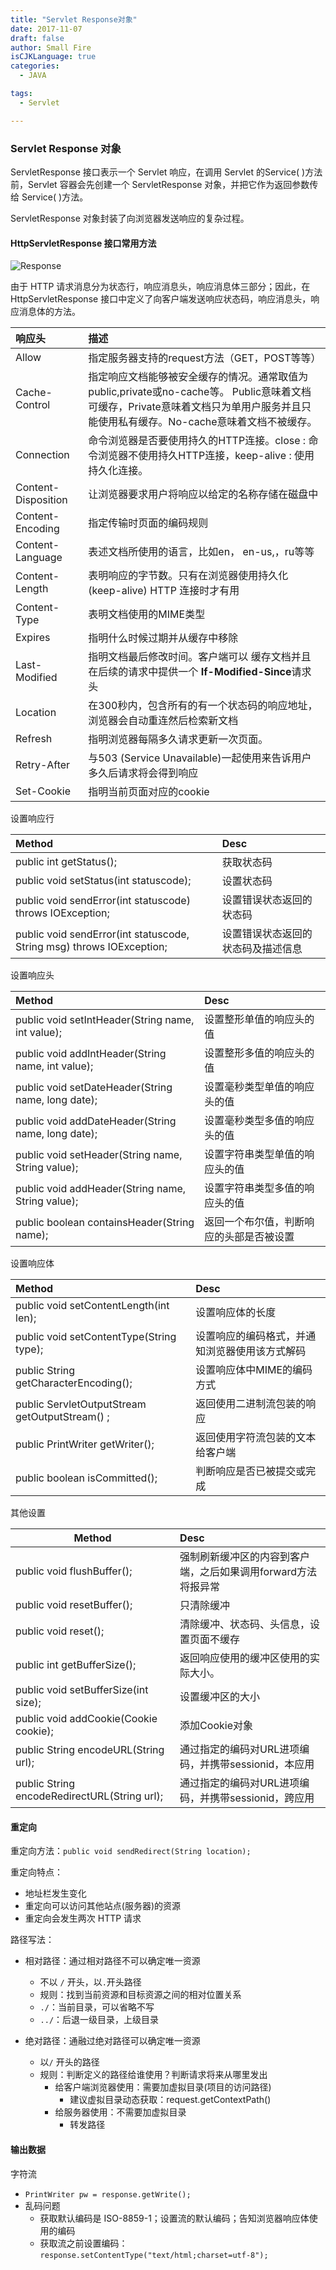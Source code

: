 ```yaml
---
title: "Servlet Response对象"
date: 2017-11-07
draft: false
author: Small Fire
isCJKLanguage: true
categories: 
  - JAVA

tags: 
  - Servlet

---
```


### Servlet Response 对象

ServletResponse 接口表示一个 Servlet 响应，在调用 Servlet 的Service( )方法前，Servlet 容器会先创建一个 ServletResponse 对象，并把它作为返回参数传给 Service( )方法。

ServletResponse 对象封装了向浏览器发送响应的复杂过程。

#### HttpServletResponse 接口常用方法

![Response](/images/Tomcat/HTTPResponse.png)

由于 HTTP 请求消息分为状态行，响应消息头，响应消息体三部分；因此，在 HttpServletResponse 接口中定义了向客户端发送响应状态码，响应消息头，响应消息体的方法。

| 响应头              | 描述                                                         |
| :------------------ | :----------------------------------------------------------- |
| Allow               | 指定服务器支持的request方法（GET，POST等等）                 |
| Cache-Control       | 指定响应文档能够被安全缓存的情况。通常取值为 public,private或no-cache等。 Public意味着文档可缓存，Private意味着文档只为单用户服务并且只能使用私有缓存。No-cache意味着文档不被缓存。 |
| Connection          | 命令浏览器是否要使用持久的HTTP连接。close : 命令浏览器不使用持久HTTP连接，keep-alive : 使用持久化连接。 |
| Content-Disposition | 让浏览器要求用户将响应以给定的名称存储在磁盘中               |
| Content-Encoding    | 指定传输时页面的编码规则                                     |
| Content-Language    | 表述文档所使用的语言，比如en， en-us,，ru等等                |
| Content-Length      | 表明响应的字节数。只有在浏览器使用持久化 (keep-alive) HTTP 连接时才有用 |
| Content-Type        | 表明文档使用的MIME类型                                       |
| Expires             | 指明什么时候过期并从缓存中移除                               |
| Last-Modified       | 指明文档最后修改时间。客户端可以 缓存文档并且在后续的请求中提供一个 **If-Modified-Since**请求头 |
| Location            | 在300秒内，包含所有的有一个状态码的响应地址，浏览器会自动重连然后检索新文档 |
| Refresh             | 指明浏览器每隔多久请求更新一次页面。                         |
| Retry-After         | 与503 (Service Unavailable)一起使用来告诉用户多久后请求将会得到响应 |
| Set-Cookie          | 指明当前页面对应的cookie                                     |

设置响应行

| Method                                                       | Desc                               |
| :----------------------------------------------------------- | :--------------------------------- |
| public int getStatus();                                      | 获取状态码                         |
| public void setStatus(int statuscode);                       | 设置状态码                         |
| public void sendError(int statuscode) throws IOException;    | 设置错误状态返回的状态码           |
| public void sendError(int statuscode, String msg) throws IOException; | 设置错误状态返回的状态码及描述信息 |

设置响应头

| Method                                             | Desc                                     |
| :------------------------------------------------- | :--------------------------------------- |
| public void setIntHeader(String name, int value);  | 设置整形单值的响应头的值                 |
| public void addIntHeader(String name, int value);  | 设置整形多值的响应头的值                 |
| public void setDateHeader(String name, long date); | 设置毫秒类型单值的响应头的值             |
| public void addDateHeader(String name, long date); | 设置毫秒类型多值的响应头的值             |
| public void setHeader(String name, String value);  | 设置字符串类型单值的响应头的值           |
| public void addHeader(String name, String value);  | 设置字符串类型多值的响应头的值           |
| public boolean containsHeader(String name);        | 返回一个布尔值，判断响应的头部是否被设置 |

设置响应体

| Method                                         | Desc                                           |
| :--------------------------------------------- | :--------------------------------------------- |
| public void setContentLength(int len);         | 设置响应体的长度                               |
| public void setContentType(String type);       | 设置响应的编码格式，并通知浏览器使用该方式解码 |
| public String getCharacterEncoding();          | 设置响应体中MIME的编码方式                     |
| public ServletOutputStream getOutputStream() ; | 返回使用二进制流包装的响应                     |
| public PrintWriter getWriter();                | 返回使用字符流包装的文本给客户端               |
| public boolean isCommitted();                  | 判断响应是否已被提交或完成                     |

其他设置

| Method                                       | Desc                                                         |
| -------------------------------------------- | :----------------------------------------------------------- |
| public void flushBuffer();                   | 强制刷新缓冲区的内容到客户端，之后如果调用forward方法将报异常 |
| public void resetBuffer();                   | 只清除缓冲                                                   |
| public void reset();                         | 清除缓冲、状态码、头信息，设置页面不缓存                     |
| public int getBufferSize();                  | 返回响应使用的缓冲区使用的实际大小。                         |
| public void setBufferSize(int size);         | 设置缓冲区的大小                                             |
| public void addCookie(Cookie cookie);        | 添加Cookie对象                                               |
| public String encodeURL(String url);         | 通过指定的编码对URL进项编码，并携带sessionid，本应用         |
| public String encodeRedirectURL(String url); | 通过指定的编码对URL进项编码，并携带sessionid，跨应用         |

#### 重定向

重定向方法：`public void sendRedirect(String location);`

重定向特点：

- 地址栏发生变化
- 重定向可以访问其他站点(服务器)的资源
- 重定向会发生两次 HTTP 请求

路径写法：

- 相对路径：通过相对路径不可以确定唯一资源
  - 不以 `/` 开头，以`.`开头路径
  - 规则：找到当前资源和目标资源之间的相对位置关系
  - `./`：当前目录，可以省略不写
  - `../`：后退一级目录，上级目录

- 绝对路径：通融过绝对路径可以确定唯一资源
  - 以`/` 开头的路径
  - 规则：判断定义的路径给谁使用？判断请求将来从哪里发出
    - 给客户端浏览器使用：需要加虚拟目录(项目的访问路径)
      - 建议虚拟目录动态获取：request.getContextPath()
    - 给服务器使用：不需要加虚拟目录
      - 转发路径

#### 输出数据

字符流

- `PrintWriter pw = response.getWrite();`
- 乱码问题
  - 获取默认编码是 ISO-8859-1；设置流的默认编码；告知浏览器响应体使用的编码
  - 获取流之前设置编码：`response.setContentType("text/html;charset=utf-8");`